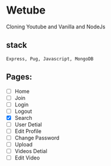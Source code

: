 # Wetube

Cloning Youtube and Vanilla and NodeJs

## stack
    Express, Pug, Javascript, MongoDB

## Pages:

- [ ] Home
- [ ] Join
- [ ] Login
- [ ] Logout
- [X] Search
- [ ] User Detial
- [ ] Edit Profile
- [ ] Change Password
- [ ] Upload
- [ ] Videos Detial
- [ ] Edit Video